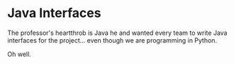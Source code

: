 Java Interfaces
===============

The professor's heartthrob is Java he and wanted every team to write Java
interfaces for the project... even though we are programming in Python.

Oh well.
